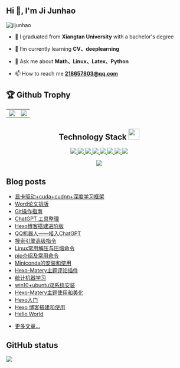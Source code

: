 ## Hi 👋, I'm Ji Junhao

<p align="left"> <img src="https://komarev.com/ghpvc/?username=jijunhao&label=Profile%20views&color=0e75b6&style=flat" alt="jijunhao" /> </p>

- 🤔 I graduated from **Xiangtan University** with a bachelor's degree

- 🌱 I’m currently learning **CV、deeplearning**

- 💬 Ask me about **Math、Linux、Latex、Python**

- 📫 How to reach me **218657803@qq.com**

<!--
**jijunhao/jijunhao** is a ✨ _special_ ✨ repository because its `README.md` (this file) appears on your GitHub profile.

Here are some ideas to get you started:

- 🔭 I’m currently working on ...
- 🌱 I’m currently learning ...
- 👯 I’m looking to collaborate on ...
- 🤔 I’m looking for help with ...
- 💬 Ask me about ...
- 📫 How to reach me: ...
- 😄 Pronouns: ...
- ⚡ Fun fact: ...
-->
## 🏆 Github Trophy

<table>
  <tr>
    <td align="center" style="padding=0;width=50%;">
      <img align="center" style="padding=0;" src="https://github-readme-stats.vercel.app/api?username=khaosdoctor&count_private=true&show_icons=true&hide_title=true" />
  <td align="center" style="padding=0;width=70%;">
      <img align="center" style="padding=0;" src="https://github-readme-stats.quantumlytangled.vercel.app/api/top-langs/?username=jijunhao&exclude_repo=jijunhao.github.io&layout=compact" />
    </td>
  </tr>
</table>

<h2 align="center">Technology Stack <img src="https://media.giphy.com/media/WUlplcMpOCEmTGBtBW/giphy.gif" width="30"></h2>
<p align="center">
  <a href="https://cn.ubuntu.com/">
    <img src="https://img.shields.io/badge/Ubuntu-E95420?style=for-the-badge&logo=ubuntu&logoColor=white"/>
  </a>
  <a href="https://www.anaconda.com/">
    <img src="https://img.shields.io/badge/Anaconda-%2344A833.svg?style=for-the-badge&logo=anaconda&logoColor=white"/>
  </a>
  <a href="https://sourceforge.net/projects/texstudio/">
    <img src="https://img.shields.io/badge/latex-%23008080.svg?style=for-the-badge&logo=latex&logoColor=white"/>
  </a>
  <a href="https://code.visualstudio.com/">
    <img src="https://img.shields.io/badge/c-%2300599C.svg?style=for-the-badge&logo=c&logoColor=white"/>
  </a>
  <a href="https://www.python.org/">
    <img src="https://img.shields.io/badge/python-3670A0?style=for-the-badge&logo=python&logoColor=ffdd54"/>
  </a>
  <a href="https://pytorch.org/">
    <img src="https://img.shields.io/badge/PyTorch-%23EE4C2C.svg?style=for-the-badge&logo=PyTorch&logoColor=white"/>
  </a>
  <a href="https://www.mysql.com/">
    <img src="https://img.shields.io/badge/mysql-%2300f.svg?style=for-the-badge&logo=mysql&logoColor=white"/>
  </a>
  <a href="https://www.kaggle.com/">
    <img src="https://img.shields.io/badge/Kaggle-035a7d?style=for-the-badge&logo=kaggle&logoColor=white"/>
  </a>
</p>

<p align = "center">
  <img src="https://github-readme-streak-stats.herokuapp.com/?user=jijunhao&show_icons=true&locale=en" />
</p>


## Blog posts
<!-- BLOG-POST-LIST:START -->
- [显卡驱动+cuda+cudnn+深度学习框架](http://jijunhao.github.io/2023/03/25/article20230325/)
- [Word论文排版](http://jijunhao.github.io/2023/03/24/article20230324/)
- [Git操作指南](http://jijunhao.github.io/2023/03/23/article20230323/)
- [ChatGPT 工具整理](http://jijunhao.github.io/2023/03/22/article20230322/)
- [Hexo博客搭建进阶版](http://jijunhao.github.io/2023/03/18/article20230318/)
- [QQ机器人——接入ChatGPT](http://jijunhao.github.io/2023/03/13/article20230313/)
- [搜索引擎高级指令](http://jijunhao.github.io/2023/02/08/article20230208/)
- [Linux常用解压与压缩命令](http://jijunhao.github.io/2023/02/07/article20230207/)
- [pip介绍及常用命令](http://jijunhao.github.io/2023/02/06/article20230206/)
- [Miniconda的安装和使用](http://jijunhao.github.io/2023/02/05/article20230205/)
- [Hexo-Matery主题评论插件](http://jijunhao.github.io/2023/01/01/article20230101/)
- [统计机器学习](http://jijunhao.github.io/2022/12/09/article20221209/)
- [win10+ubuntu双系统安装](http://jijunhao.github.io/2022/10/05/article20221005/)
- [Hexo-Matery主题使用和美化](http://jijunhao.github.io/2022/09/26/article20220926/)
- [Hexo入门](http://jijunhao.github.io/2022/09/25/article20220925/)
- [Hexo 博客搭建和使用](http://jijunhao.github.io/2022/09/24/article20220924/)
- [Hello World](http://jijunhao.github.io/2022/09/24/hello-world/)
<!-- BLOG-POST-LIST:END -->
- [更多文章...](https://jijunhao.github.io/) 

## GitHub status

![](https://github-readme-activity-graph.cyclic.app/graph?username=jijunhao&theme=github)

